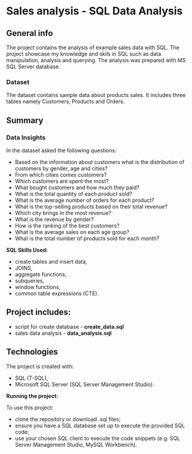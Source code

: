 # Sales analysis - SQL Data Analysis

## General info
The project contains the analysis of example sales data with SQL.  The project showcase my knowledge and skils in SQL such as data manipulation, analysis and querying. The analysis was prepared with MS SQL Server database.

### Dataset
The dataset contains sample data about products sales. It includes three tables namely Customers, Products and Orders.

## Summary

### Data Insights

In the dataset asked the following questions:
- Based on the information about customers what is the distribution of customers by gender, age and cities?
- From which cities comes customers?
- Which customers are spent the most?
- What bought customers and how much they paid?
- What is the total quantity of each product sold?
- What is the average number of orders for each product?
- What is the top-selling products based on their total revenue?
- Which city brings in the most revenue?
- What is the revenue by gender?
- How is the ranking of the best customers?
- What is the average sales on each age group?
- What is the total number of products sold for each month?

**SQL Skills Used:**

- create tables and insert data,
- JOINS,
- aggregate functions,
- subqueries,
- window functions,
- common table expressions (CTE).

## Project includes:
- script for create database - **create_data.sql**
- sales data analysis - **data_analysis.sql**
   
## Technologies
The project is created with:
- SQL (T-SQL),
- Microsoft SQL Server (SQL Server Management Studio).

**Running the project:**

To use this project:
- clone the repository or download .sql files;
- ensure you have a SQL database set up to execute the provided SQL code;
- use your chosen SQL client to execute the code snippets (e.g. SQL Server Management Studio, MySQL Workbench).



